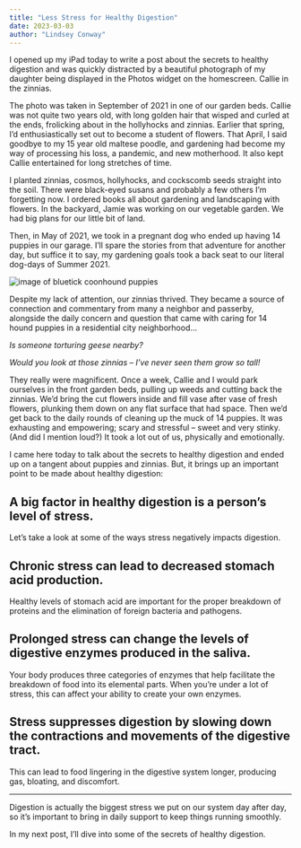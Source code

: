 ```yaml
---
title: "Less Stress for Healthy Digestion"
date: 2023-03-03
author: "Lindsey Conway"
---
```


I opened up my iPad today to write a post about the secrets to healthy digestion and was quickly distracted by a beautiful photograph of my daughter being displayed in the Photos widget on the homescreen. Callie in the zinnias.

The photo was taken in September of 2021 in one of our garden beds. Callie was not quite two years old, with long golden hair that wisped and curled at the ends, frolicking about in the hollyhocks and zinnias. Earlier that spring, I’d enthusiastically set out to become a student of flowers. That April, I said goodbye to my 15 year old maltese poodle, and gardening had become my way of processing his loss, a pandemic, and new motherhood. It also kept Callie entertained for long stretches of time.

I planted zinnias, cosmos, hollyhocks, and cockscomb seeds straight into the soil. There were black-eyed susans and probably a few others I’m forgetting now. I ordered books all about gardening and landscaping with flowers. In the backyard, Jamie was working on our vegetable garden. We had big plans for our little bit of land.

Then, in May of 2021, we took in a pregnant dog who ended up having 14 puppies in our garage. I’ll spare the stories from that adventure for another day, but suffice it to say, my gardening goals took a back seat to our literal dog-days of Summer 2021.

![image of bluetick coonhound puppies](/images/blog/2023/03/03/2023-03-03-less-stress-for-healthy-digestion-puppies.jpg)

Despite my lack of attention, our zinnias thrived. They became a source of connection and commentary from many a neighbor and passerby, alongside the daily concern and question that came with caring for 14 hound puppies in a residential city neighborhood…

_Is someone torturing geese nearby?_

_Would you look at those zinnias – I’ve never seen them grow so tall!_

They really were magnificent. Once a week, Callie and I would park ourselves in the front garden beds, pulling up weeds and cutting back the zinnias. We’d bring the cut flowers inside and fill vase after vase of fresh flowers, plunking them down on any flat surface that had space. Then we’d get back to the daily rounds of cleaning up the muck of 14 puppies. It was exhausting and empowering; scary and stressful – sweet and very stinky. (And did I mention loud?) It took a lot out of us, physically and emotionally.

I came here today to talk about the secrets to healthy digestion and ended up on a tangent about puppies and zinnias. But, it brings up an important point to be made about healthy digestion:

## A big factor in healthy digestion is a person’s level of stress.

Let’s take a look at some of the ways stress negatively impacts digestion.

## Chronic stress can lead to decreased stomach acid production.

Healthy levels of stomach acid are important for the proper breakdown of proteins and the elimination of foreign bacteria and pathogens.

## Prolonged stress can change the levels of digestive enzymes produced in the saliva.

Your body produces three categories of enzymes that help facilitate the breakdown of food into its elemental parts. When you’re under a lot of stress, this can affect your ability to create your own enzymes.

## Stress suppresses digestion by slowing down the contractions and movements of the digestive tract.

This can lead to food lingering in the digestive system longer, producing gas, bloating, and discomfort.

---

Digestion is actually the biggest stress we put on our system day after day, so it’s important to bring in daily support to keep things running smoothly.

In my next post, I’ll dive into some of the secrets of healthy digestion.
